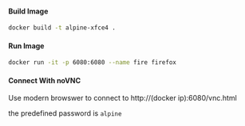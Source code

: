 
#### Build Image

```sh
docker build -t alpine-xfce4 .
```

#### Run Image

```sh
docker run -it -p 6080:6080 --name fire firefox
```

#### Connect With noVNC

Use modern browswer to connect to http://(docker ip):6080/vnc.html

the predefined password is `alpine`